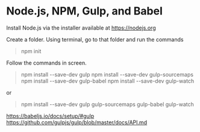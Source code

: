 # Node.js, NPM, Gulp, and Babel

Install Node.js via the installer available at https://nodejs.org

Create a folder. Using terminal, go to that folder and run the commands

>npm init

Follow the commands in screen.

>npm install --save-dev gulp
>npm install --save-dev gulp-sourcemaps
>npm install --save-dev gulp-babel
>npm install --save-dev gulp-watch

or

>npm install --save-dev gulp gulp-sourcemaps gulp-babel gulp-watch

https://babeljs.io/docs/setup/#gulp
https://github.com/gulpjs/gulp/blob/master/docs/API.md
